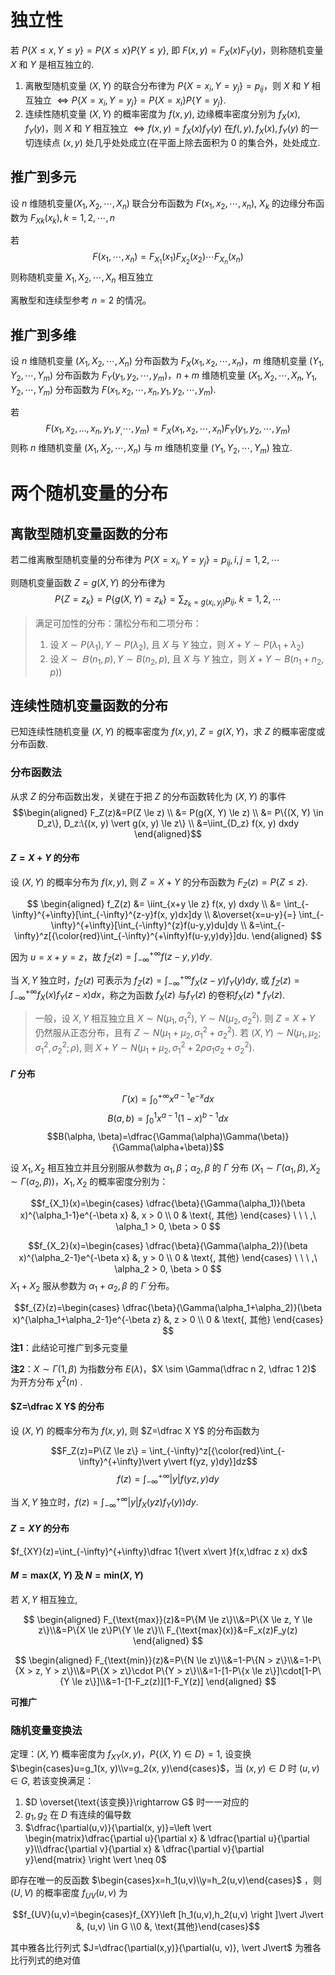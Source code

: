 # 独立性

若 $P\{X \le x, Y \le y\} = P\{X \le x\}P\{Y \le y\}$, 即 $F(x,y)=F_X(x)F_Y(y)$，则称随机变量 $X$ 和 $Y$ 是相互独立的.

1. 离散型随机变量 $(X, Y)$ 的联合分布律为 $P\{X=x_i,Y=y_j\}=p_{ij}$，则 $X$ 和  $Y$ 相互独立 $\Leftrightarrow P\{X=x_i,Y=y_j\}=P\{X=x_i\}P\{Y=y_j\}$.
2. 连续性随机变量 $(X, Y)$ 的概率密度为 $f(x, y)$, 边缘概率密度分别为 $f_X(x), f_Y(y)$，则 $X$ 和  $Y$ 相互独立 $\Leftrightarrow f(x, y) = f_X(x)f_Y(y)$ 在$f(, y), f_X(x), f_Y(y)$ 的一切连续点 $(x, y)$ 处几乎处处成立(在平面上除去面积为 0 的集合外，处处成立.
## 推广到多元

设 $n$ 维随机变量$(X_1, X_2, \cdots, X_n)$ 联合分布函数为 $F(x_1, x_2, \cdots, x_n)$, $X_k$ 的边缘分布函数为 $F_{Xk}(x_k), k=1,2,\cdots,n$

若 
$$F(x_1, \cdots, x_n)=F_{X_1}(x_1)F_{X_2}(x_2)\cdots F_{X_n}(x_n)$$
则称随机变量  $X_1, X_2, \cdots, X_n$ 相互独立

离散型和连续型参考 $n=2$ 的情况。

## 推广到多维

设 $n$ 维随机变量 $(X_1, X_2, \cdots, X_n)$ 分布函数为 $F_X(x_1, x_2, \cdots, x_n)$，$m$ 维随机变量 $(Y_1, Y_2, \cdots, Y_m)$ 分布函数为 $F_Y(y_1, y_2, \cdots, y_m)$，$n+m$ 维随机变量 $(X_1, X_2, \cdots, X_n, Y_1, Y_2, \cdots, Y_m)$ 分布函数为 $F(x_1, x_2, \cdots, x_n, y_1, y_2, \cdots, y_m)$.

若 $$F(x_1, x_2, \dots, x_n, y_1, y_, \cdots, y_m)=F_X(x_1, x_2, \cdots, x_n)F_Y(y_1, y_2, \cdots, y_m)$$ 则称 $n$ 维随机变量 $(X_1, X_2, \cdots, X_n)$ 与 $m$ 维随机变量 $(Y_1, Y_2, \cdots, Y_m)$ 独立.

# 两个随机变量的分布

## 离散型随机变量函数的分布

若二维离散型随机变量的分布律为 $P\{X=x_i, Y=y_j\}=p_{ij}, i,j=1,2,\cdots$

则随机变量函数 $Z=g(X, Y)$ 的分布律为 $$P\{Z=z_k\}=P\{g(X,Y)=z_k\}=\sum_{z_k=g(x_i,y_j)}p_{ij},\ k=1,2,\cdots$$
> 满足可加性的分布：蒲松分布和二项分布：
> 1. 设 $X \sim P(\lambda_1), Y \sim P(\lambda_2)$, 且 $X$ 与 $Y$ 独立，则 $X+Y \sim P(\lambda_1+\lambda_2)$
> 2. 设 $X \sim Ｂ(n_1, p), Y \sim B(n_2, p)$, 且 $X$ 与 $Y$ 独立，则 $X+Y \sim B(n_1+n_2, p))$

## 连续性随机变量函数的分布

已知连续性随机变量 $(X, Y)$ 的概率密度为 $f(x, y)$, $Z=g(X, Y)$，求 $Z$ 的概率密度或分布函数.

### 分布函数法

从求 $Z$ 的分布函数出发，关键在于把 $Z$ 的分布函数转化为 $(X, Y)$ 的事件
$$\begin{aligned}
F_Z(z)&=P(Z \le z) \\ &= P(g(X, Y) \le z) \\ &= P\{(X, Y) \in D_z\}, D_z:\{(x, y) \vert  g(x, y) \le z\} \\ &=\iint_{D_z} f(x, y) dxdy
\end{aligned}$$

#### $Z=X+Y$ 的分布

设 $(X, Y)$ 的概率分布为 $f(x, y)$, 则 $Z=X+Y$ 的分布函数为 $F_Z(z)=P\{Z \le z\}$.

$$
\begin{aligned}
f_Z(z)
&= \iint_{x+y \le z} f(x, y) dxdy \\
&= \int_{-\infty}^{+\infty}[\int_{-\infty}^{z-y}f(x, y)dx]dy \\
&\overset{x=u-y}{=} \int_{-\infty}^{+\infty}[\int_{-\infty}^{z}f(u-y,y)du]dy \\
&=\int_{-\infty}^z[{\color{red}\int_{-\infty}^{+\infty}f(u-y,y)dy}]du.
\end{aligned}
$$

因为 $u=x+y=z$，故 $f_Z(z)=\int_{-\infty}^{+\infty}f(z-y, y)dy$.

当 $X, Y$ 独立时，$f_Z(z)$ 可表示为 $f_Z(z)=\int_{-\infty}^{+\infty}f_X(z-y)f_Y(y)dy$,
或 $f_Z(z)=\int_{-\infty}^{+\infty}f_X(x)f_Y(z-x)dx$，称之为函数 $f_X(z)$ 与$f_Y(z)$ 的卷积$f_X(z)*f_Y(z)$.

> 一般，设 $X, Y$ 相互独立且 $X \sim N(\mu_1,\sigma_1^2)$, $Y \sim N(\mu_2,\sigma_2^2)$. 则 $Z=X+Y$ 仍然服从正态分布，且有 $Z \sim N(\mu_1 + \mu_2, \sigma_1^2 + \sigma_2^2)$.
> 若 $(X, Y) \sim N(\mu_1,\mu_2;\sigma_1^2,\sigma_2^2;\rho)$, 则 $X+Y \sim N(\mu_1+\mu_2,\sigma_1^2+2\rho\sigma_1\sigma_2+\sigma_2^2)$. 

####  $\Gamma$ 分布

$$\Gamma(x)=\int_0^{+\infty}x^{a-1}e^{-x}dx$$
$$B(a,b)=\int_0^1x^{a-1}(1-x)^{b-1}dx$$
$$B(\alpha, \beta)=\dfrac{\Gamma(\alpha)\Gamma(\beta)}{\Gamma(\alpha+\beta)}$$

设 $X_1, X_2$ 相互独立并且分别服从参数为 $\alpha_1, \beta$；$\alpha_2, \beta$ 的 $\Gamma$ 分布 $(X_1 \sim \Gamma(\alpha_1, \beta), X_2 \sim \Gamma(\alpha_2, \beta))$，$X_1, X_2$ 的概率密度分别为：

$$f_{X_1}(x)=\begin{cases}
\dfrac{\beta}{\Gamma(\alpha_1)}(\beta x)^{\alpha_1-1}e^{-\beta x} &, x > 0 \\ 
0 & \text{, 其他}
\end{cases}  \ \ \ ,\ \alpha_1 > 0, \beta > 0
$$

$$f_{X_2}(x)=\begin{cases}
\dfrac{\beta}{\Gamma(\alpha_2)}(\beta x)^{\alpha_2-1}e^{-\beta x} &, y > 0 \\
0 & \text{, 其他}
\end{cases} \ \ \ ,\ \alpha_2 > 0, \beta > 0
$$
$X_1 + X_2$ 服从参数为 $\alpha_1+\alpha_2, \beta$ 的 $\Gamma$ 分布。

$$f_{Z}(z)=\begin{cases}
\dfrac{\beta}{\Gamma(\alpha_1+\alpha_2)}(\beta x)^{\alpha_1+\alpha_2-1}e^{-\beta z} &, z > 0 \\ 
0 & \text{, 其他}
\end{cases}
$$
**注1**：此结论可推广到多元变量

**注2**：$X \sim \Gamma(1, \beta)$  为指数分布 $E(\lambda)$，$X \sim \Gamma(\dfrac n 2, \dfrac 1 2)$ 为开方分布 $\chi^2(n)$ .

#### $Z=\dfrac X Y$ 的分布

设 $(X, Y)$ 的概率分布为 $f(x, y)$, 则 $Z=\dfrac X Y$ 的分布函数为 

$$F_Z(z)=P\{Z \le z\} = \int_{-\infty}^z[{\color{red}\int_{-\infty}^{+\infty}\vert y\vert f(yz, y)dy}]dz$$
$$f(z)=\int_{-\infty}^{+\infty}\vert y\vert f(yz, y)dy$$

当 $X, Y$ 独立时，$f(z)=\int_{-\infty}^{+\infty}\vert y\vert f_X(yz)f_Y(y))dy$.

#### $Z=XY$ 的分布 

$f_{XY}(z)=\int_{-\infty}^{+\infty}\dfrac 1{\vert x\vert }f(x,\dfrac z x) dx$

#### $M=\text{max}(X,Y)$ 及 $N=\text{min}(X, Y)$ 

若 $X, Y$ 相互独立,

$$
\begin{aligned}
F_{\text{max}}(z)&=P\{M \le z\}\\&=P\{X \le z, Y \le z\}\\&=P\{X \le z\}P\{Y \le z\}\\
F_{\text{max}(x)}&=F_x(z)F_y(z)
\end{aligned}
$$

$$
\begin{aligned}
F_{\text{min}}(z)&=P\{N \le z\}\\&=1-P\{N > z\}\\&=1-P\{X > z, Y > z\}\\&=P\{X > z\}\cdot P\{Y > z\}\\&=1-[1-P\{x \le z\}]\cdot[1-P\{Y \le z\}]\\&=1-[1-F_z(z)][1-F_Y(z)]
\end{aligned}
$$

**可推广**



### 随机变量变换法

定理：$(X, Y)$ 概率密度为 $f_{XY}(x, y)$，$P\{(X,Y) \in D\}=1$, 设变换 $\begin{cases}u=g_1(x, y)\\v=g_2(x, y)\end{cases}$，当 $(x, y) \in D$ 时 $(u, v) \in G$, 若该变换满足：

1. $D \overset{\text{该变换}}\rightarrow G$ 时一一对应的
2. $g_1, g_2$ 在 $D$ 有连续的偏导数
3. $\dfrac{\partial(u,v)}{\partial(x, y)}=\left \vert  \begin{matrix}\dfrac{\partial u}{\partial x} & \dfrac{\partial u}{\partial y}\\\dfrac{\partial v}{\partial x} & \dfrac{\partial v}{\partial y}\end{matrix} \right \vert  \neq 0$

即存在唯一的反函数 $\begin{cases}x=h_1(u,v)\\y=h_2(u,v)\end{cases}$ ，则 $(U, V)$ 的概率密度 $f_{UV}(u,v)$ 为

$$f_{UV}(u,v)=\begin{cases}f_{XY}\left [h_1(u,v),h_2(u,v) \right ]\vert J\vert  &, (u,v) \in G \\0 &, \text{其他}\end{cases}$$

其中雅各比行列式 $J=\dfrac{\partial(x,y)}{\partial(u, v)}, \vert J\vert$ 为雅各比行列式的绝对值
